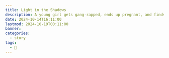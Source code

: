 ```yaml
---
title: Light in the Shadows
description: A young girl gets gang-rapped, ends up pregnant, and finds healing through the help of a Savior.
date: 2024-10-14T16:11:00
lastmod: 2024-10-19T00:11:00
banner: 
categories:
  - story
tags:
  - 🌲
---
```


